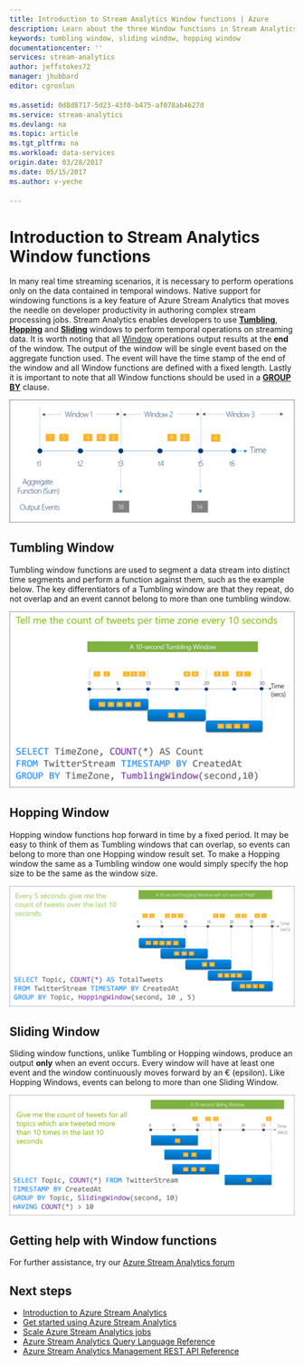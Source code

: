 ```yaml
---
title: Introduction to Stream Analytics Window functions | Azure
description: Learn about the three Window functions in Stream Analytics (tumbling, hopping, sliding).
keywords: tumbling window, sliding window, hopping window
documentationcenter: ''
services: stream-analytics
author: jeffstokes72
manager: jhubbard
editor: cgronlun

ms.assetid: 0d8d8717-5d23-43f0-b475-af078ab4627d
ms.service: stream-analytics
ms.devlang: na
ms.topic: article
ms.tgt_pltfrm: na
ms.workload: data-services
origin.date: 03/28/2017
ms.date: 05/15/2017
ms.author: v-yeche

---
```

# Introduction to Stream Analytics Window functions
In many real time streaming scenarios, it is necessary to perform operations only on the data contained in temporal windows. Native support for windowing functions is a key feature of Azure Stream Analytics that moves the needle on developer productivity in authoring complex stream processing jobs. Stream Analytics enables developers to use [**Tumbling**](https://msdn.microsoft.com/library/dn835055.aspx), [**Hopping**](https://msdn.microsoft.com/library/dn835041.aspx) and [**Sliding**](https://msdn.microsoft.com/library/dn835051.aspx) windows to perform temporal operations on streaming data. It is worth noting that all [Window](https://msdn.microsoft.com/library/dn835019.aspx) operations output results at the **end** of the window. The output of the window will be single event based on the aggregate function used. The event will have the time stamp of the end of the window and all Window functions are defined with a fixed length. Lastly it is important to note that all Window functions should be used in a [**GROUP BY**](https://msdn.microsoft.com/library/dn835023.aspx) clause.

![Stream Analytics Window functions concepts](./media/stream-analytics-window-functions/stream-analytics-window-functions-conceptual.png)

## Tumbling Window
Tumbling window functions are used to segment a data stream into distinct time segments and perform a function against them, such as the example below. The key differentiators of a Tumbling window are that they repeat, do not overlap and an event cannot belong to more than one tumbling window.

![Stream Analytics Window functions tumbling intro](./media/stream-analytics-window-functions/stream-analytics-window-functions-tumbling-intro.png)

## Hopping Window
Hopping window functions hop forward in time by a fixed period. It may be easy to think of them as Tumbling windows that can overlap, so events can belong to more than one Hopping window result set. To make a Hopping window the same as a Tumbling window one would simply specify the hop size to be the same as the window size. 

![Stream Analytics Window functions hopping intro](./media/stream-analytics-window-functions/stream-analytics-window-functions-hopping-intro.png)

## Sliding Window
Sliding window functions, unlike Tumbling or Hopping windows, produce an output **only**  when an event occurs. Every window will have at least one event and the window continuously moves forward by an € (epsilon). Like Hopping Windows, events can belong to more than one Sliding Window.

![Stream Analytics Window functions sliding intro](./media/stream-analytics-window-functions/stream-analytics-window-functions-sliding-intro.png)

## Getting help with Window functions
For further assistance, try our [Azure Stream Analytics forum](https://social.msdn.microsoft.com/Forums/home?forum=AzureStreamAnalytics)

## Next steps
* [Introduction to Azure Stream Analytics](stream-analytics-introduction.md)
* [Get started using Azure Stream Analytics](stream-analytics-get-started.md)
* [Scale Azure Stream Analytics jobs](stream-analytics-scale-jobs.md)
* [Azure Stream Analytics Query Language Reference](https://msdn.microsoft.com/library/azure/dn834998.aspx)
* [Azure Stream Analytics Management REST API Reference](https://msdn.microsoft.com/library/azure/dn835031.aspx)